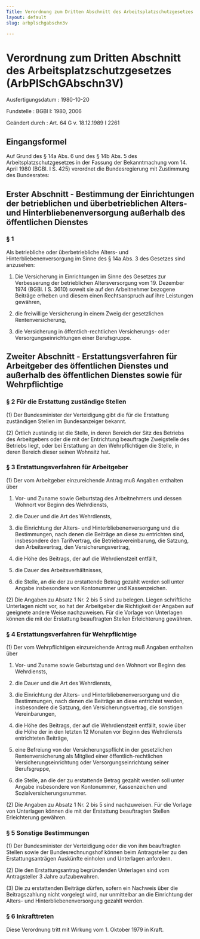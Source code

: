 ```yaml
---
Title: Verordnung zum Dritten Abschnitt des Arbeitsplatzschutzgesetzes
layout: default
slug: arbplschgabschn3v

---
```


# Verordnung zum Dritten Abschnitt des Arbeitsplatzschutzgesetzes (ArbPlSchGAbschn3V)

Ausfertigungsdatum
:   1980-10-20

Fundstelle
:   BGBl I: 1980, 2006

Geändert durch
:   Art. 64 G v. 18.12.1989 I 2261


## Eingangsformel

Auf Grund des § 14a Abs. 6 und des § 14b Abs. 5 des
Arbeitsplatzschutzgesetzes in der Fassung der Bekanntmachung vom 14.
April 1980 (BGBl. I S. 425) verordnet die Bundesregierung mit
Zustimmung des Bundesrates:


## Erster Abschnitt - Bestimmung der Einrichtungen der betrieblichen und überbetrieblichen Alters- und Hinterbliebenenversorgung außerhalb des öffentlichen Dienstes



### § 1

Als betriebliche oder überbetriebliche Alters- und
Hinterbliebenenversorgung im Sinne des § 14a Abs. 3 des Gesetzes sind
anzusehen:

1.  Die Versicherung in Einrichtungen im Sinne des Gesetzes zur
    Verbesserung der betrieblichen Altersversorgung vom 19. Dezember 1974
    (BGBl. I S. 3610) soweit sie auf den Arbeitnehmer bezogene Beiträge
    erheben und diesem einen Rechtsanspruch auf ihre Leistungen gewähren,


2.  die freiwillige Versicherung in einem Zweig der gesetzlichen
    Rentenversicherung,


3.  die Versicherung in öffentlich-rechtlichen Versicherungs- oder
    Versorgungseinrichtungen einer Berufsgruppe.





## Zweiter Abschnitt - Erstattungsverfahren für Arbeitgeber des öffentlichen Dienstes und außerhalb des öffentlichen Dienstes sowie für Wehrpflichtige



### § 2 Für die Erstattung zuständige Stellen

(1) Der Bundesminister der Verteidigung gibt die für die Erstattung
zuständigen Stellen im Bundesanzeiger bekannt.

(2) Örtlich zuständig ist die Stelle, in deren Bereich der Sitz des
Betriebs des Arbeitgebers oder die mit der Entrichtung beauftragte
Zweigstelle des Betriebs liegt, oder bei Erstattung an den
Wehrpflichtigen die Stelle, in deren Bereich dieser seinen Wohnsitz
hat.


### § 3 Erstattungsverfahren für Arbeitgeber

(1) Der vom Arbeitgeber einzureichende Antrag muß Angaben enthalten
über

1.  Vor- und Zuname sowie Geburtstag des Arbeitnehmers und dessen Wohnort
    vor Beginn des Wehrdiensts,


2.  die Dauer und die Art des Wehrdiensts,


3.  die Einrichtung der Alters- und Hinterbliebenenversorgung und die
    Bestimmungen, nach denen die Beiträge an diese zu entrichten sind,
    insbesondere den Tarifvertrag, die Betriebsvereinbarung, die Satzung,
    den Arbeitsvertrag, den Versicherungsvertrag,


4.  die Höhe des Beitrags, der auf die Wehrdienstzeit entfällt,


5.  die Dauer des Arbeitsverhältnisses,


6.  die Stelle, an die der zu erstattende Betrag gezahlt werden soll unter
    Angabe insbesondere von Kontonummer und Kassenzeichen.




(2) Die Angaben zu Absatz 1 Nr. 2 bis 5 sind zu belegen. Liegen
schriftliche Unterlagen nicht vor, so hat der Arbeitgeber die
Richtigkeit der Angaben auf geeignete andere Weise nachzuweisen. Für
die Vorlage von Unterlagen können die mit der Erstattung beauftragten
Stellen Erleichterung gewähren.


### § 4 Erstattungsverfahren für Wehrpflichtige

(1) Der vom Wehrpflichtigen einzureichende Antrag muß Angaben
enthalten über

1.  Vor- und Zuname sowie Geburtstag und den Wohnort vor Beginn des
    Wehrdiensts,


2.  die Dauer und die Art des Wehrdiensts,


3.  die Einrichtung der Alters- und Hinterbliebenenversorgung und die
    Bestimmungen, nach denen die Beiträge an diese entrichtet werden,
    insbesondere die Satzung, den Versicherungsvertrag, die sonstigen
    Vereinbarungen,


4.  die Höhe des Beitrags, der auf die Wehrdienstzeit entfällt, sowie über
    die Höhe der in den letzten 12 Monaten vor Beginn des Wehrdiensts
    entrichteten Beiträge,


5.  eine Befreiung von der Versicherungspflicht in der gesetzlichen
    Rentenversicherung als Mitglied einer öffentlich-rechtlichen
    Versicherungseinrichtung oder Versorgungseinrichtung seiner
    Berufsgruppe,


6.  die Stelle, an die der zu erstattende Betrag gezahlt werden soll unter
    Angabe insbesondere von Kontonummer, Kassenzeichen und
    Sozialversicherungsnummer.




(2) Die Angaben zu Absatz 1 Nr. 2 bis 5 sind nachzuweisen. Für die
Vorlage von Unterlagen können die mit der Erstattung beauftragten
Stellen Erleichterung gewähren.


### § 5 Sonstige Bestimmungen

(1) Der Bundesminister der Verteidigung oder die von ihm beauftragten
Stellen sowie der Bundesrechnungshof können beim Antragsteller zu den
Erstattungsanträgen Auskünfte einholen und Unterlagen anfordern.

(2) Die den Erstattungsantrag begründenden Unterlagen sind vom
Antragsteller 3 Jahre aufzubewahren.

(3) Die zu erstattenden Beiträge dürfen, sofern ein Nachweis über die
Beitragszahlung nicht vorgelegt wird, nur unmittelbar an die
Einrichtung der Alters- und Hinterbliebenenversorgung gezahlt werden.


### § 6 Inkrafttreten

Diese Verordnung tritt mit Wirkung vom 1. Oktober 1979 in Kraft.

